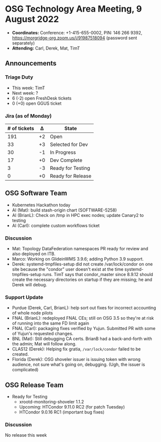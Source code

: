 # OSG Technology Area Meeting, 9 August 2022

-   **Coordinates:** Conference: +1-415-655-0002, PIN: 146 266 9392,
    <https://morgridge-org.zoom.us/j/91987518094> (password sent separately)
-   **Attending:** Carl, Derek, Mat, TimT

## Announcements

### Triage Duty

-   This week: TimT
-   Next week: ?
-   6 (-2) open FreshDesk tickets
-   0 (+0) open GGUS ticket

### Jira (as of Monday)

| # of tickets | &Delta; | State             |
|--------------|---------|-------------------|
| 191          | +2      | Open              |
| 33           | +3      | Selected for Dev  |
| 30           | -1      | In Progress       |
| 17           | +0      | Dev Complete      |
| 3            | -3      | Ready for Testing |
| 0            | +0      | Ready for Release |

## OSG Software Team

-  Kubernetes Hackathon today
-  AI (Mat): build stash-origin chart (SOFTWARE-5258)
-  AI (BrianL): Check on /tmp in HPC exec nodes; update Canary2 to testing
-  AI (Carl): complete custom workflows ticket

### Discussion

-   Mat: Topology DataFederation namespaces PR ready for review and also deployed on ITB.
-   Marco: Working on GlideinWMS 3.9.6; adding Python 3.9 support.
-   Derek: systemd-tmpfiles-setup did not create /var/lock/condor on one site because the "condor" user doesn't exist at
    the time systemd-tmpfiles-setup runs.  TimT says that condor_master since 8.9.12 should create the necessary
    directories on startup if they are missing; he and Derek will debug.

### Support Update

-   Purdue (Derek, Carl, BrianL): help sort out fixes for incorrect accounting of whole node pilots
-   FNAL (BrianL): redeployed FNAL CEs; still on OSG 3.5 so they're at risk of running into the same FD limit again
-   FNAL (Carl): packaging fixes verified by Yujun.
    Submitted PR with some of Yujun's requested changes.
-   BNL (Mat): Still debugging CA certs.  BrianB had a back-and-forth with the admin; Mat will follow along.
-   CLAS12 (Derek): Helping fix gratia, `/var/lock/condor` failed to be created.
-   Florida (Derek): OSG shoveler issuer is issuing token with wrong audience, not sure what's going on, debugging.  (Ugh, the issuer is complicated)

## OSG Release Team

-   Ready for Testing
    -   xrootd-monitoring-shoveler 1.1.2
    -   Upcoming: HTCondor 9.11.0 RC2 (for patch Tuesday)
    -   HTCondor 9.0.16 RC1 (important bug fixes)

### Discussion

No release this week
